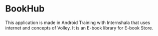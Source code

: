 # BookHub
This application is made in Android Training with Internshala that uses internet and concepts of Volley. It is an E-book library for E-book Store.
